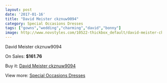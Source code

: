 ```yaml
---
layout: post
date: '2017-01-16'
title: "David Meister ckznuw9094"
category: Special Occasions Dresses
tags: ["gowns","wedding","charming","david","bonny"]
image: http://www.novstyles.com/10522-thickbox_default/david-meister-ckznuw9094.jpg
---
```

David Meister ckznuw9094

On Sales: **$161.76**
<a href="https://www.novstyles.com/en/special-occasions-dresses/7556-david-meister-ckznuw9094.html"><amp-img layout="responsive" width="600" height="600" src="//www.novstyles.com/10522-thickbox_default/david-meister-ckznuw9094.jpg" alt="David Meister ckznuw9094 0" /></a>

Buy it: [David Meister ckznuw9094](https://www.novstyles.com/en/special-occasions-dresses/7556-david-meister-ckznuw9094.html "David Meister ckznuw9094")

View more: [Special Occasions Dresses](https://www.novstyles.com/en/51-special-occasions-dresses "Special Occasions Dresses")